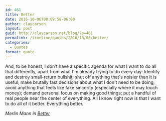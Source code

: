 ```yaml
---
id: 461
title: Better
date: 2016-10-06T08:09:58-06:00
author: claycarson
layout: post
guid: http://claycarson.net/blog/?p=461
permalink: /timeline/quotes/2016/10/06/better/
categories:
  - Quotes
format: quote
---
```

<p class="handwriting">And, to be honest, I don't have a specific agenda for what I want to do all that differently, apart from what I'm already trying to do every day: Identify and destroy small-return bullshit; shut off anything that's noisier than it is useful; make brutally fast decisions about what I don't need to be doing; avoid anything that feels like fake sincerity (especially where it may touch money); demand personal focus on making good things; put a handful of real people near the center of everything. All I know right now is that I want to do all of it better. Everything better.</p>
<p class="handwriting"><cite>Merlin Mann in <a href="http://www.merlinmann.com/better/">Better</a></cite></p>